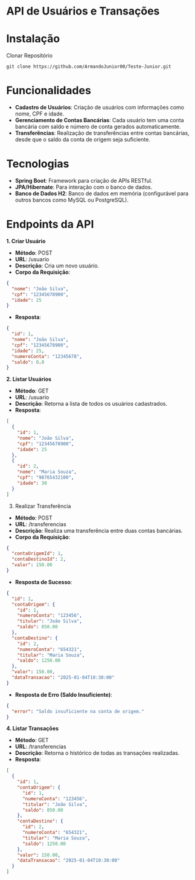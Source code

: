 # API de Usuários e Transações

# Instalação
Clonar Repositório
```git
git clone https://github.com/ArmandoJunior00/Teste-Junior.git
```

# Funcionalidades 
* **Cadastro de Usuários**: Criação de usuários com informações como nome, CPF e idade.
* **Gerenciamento de Contas Bancárias**: Cada usuário tem uma conta bancária com saldo e número de conta gerados automaticamente.
* **Transferências**: Realização de transferências entre contas bancárias, desde que o saldo da conta de origem seja suficiente.

# Tecnologias
* **Spring Boot**: Framework para criação de APIs RESTful.
* **JPA/Hibernate**: Para interação com o banco de dados.
* **Banco de Dados H2**: Banco de dados em memória (configurável para outros bancos como MySQL ou PostgreSQL).

# Endpoints da API
**1. Criar Usuário**
* **Método**: POST
* **URL**: /usuario
* **Descrição**: Cria um novo usuário.
* **Corpo da Requisição**:
```json
{
  "nome": "João Silva",
  "cpf": "12345678900",
  "idade": 25
} 
```
* **Resposta**:
```json
{
  "id": 1,
  "nome": "João Silva",
  "cpf": "12345678900",
  "idade": 25,
  "numeroConta": "12345678",
  "saldo": 0.0
}
```

**2. Listar Usuários**
* **Método**: GET
* **URL**: /usuario
* **Descrição**: Retorna a lista de todos os usuários cadastrados.
* **Resposta**:
```json
[
  {
    "id": 1,
    "nome": "João Silva",
    "cpf": "12345678900",
    "idade": 25
  },
  {
    "id": 2,
    "nome": "Maria Souza",
    "cpf": "98765432100",
    "idade": 30
  }
]
```
3. Realizar Transferência
* **Método**: POST
* **URL**: /transferencias
* **Descrição**: Realiza uma transferência entre duas contas bancárias.
* **Corpo da Requisição**:

```json
{
  "contaOrigemId": 1,
  "contaDestinoId": 2,
  "valor": 150.00
}
```
* **Resposta de Sucesso**:

```json
{
  "id": 1,
  "contaOrigem": {
    "id": 1,
    "numeroConta": "123456",
    "titular": "João Silva",
    "saldo": 850.00
  },
  "contaDestino": {
    "id": 2,
    "numeroConta": "654321",
    "titular": "Maria Souza",
    "saldo": 1250.00
  },
  "valor": 150.00,
  "dataTransacao": "2025-01-04T10:30:00"
}
```
* **Resposta de Erro (Saldo Insuficiente)**:

```json
{
  "error": "Saldo insuficiente na conta de origem."
}
```

**4. Listar Transações**
* **Método**: GET
* **URL**: /transferencias
* **Descrição**: Retorna o histórico de todas as transações realizadas.
* **Resposta**:
```json
[
  {
    "id": 1,
    "contaOrigem": {
      "id": 1,
      "numeroConta": "123456",
      "titular": "João Silva",
      "saldo": 850.00
    },
    "contaDestino": {
      "id": 2,
      "numeroConta": "654321",
      "titular": "Maria Souza",
      "saldo": 1250.00
    },
    "valor": 150.00,
    "dataTransacao": "2025-01-04T10:30:00"
  }
]
```











